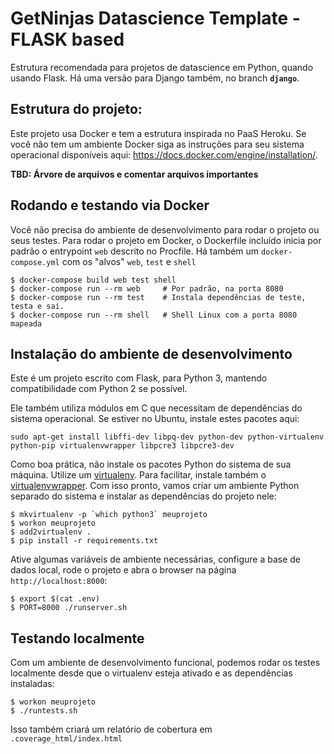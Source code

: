 # GetNinjas Datascience Template - FLASK based

Estrutura recomendada para projetos de datascience em Python, quando usando Flask. Há uma versão para Django também, no branch **``django``**.

## Estrutura do projeto:

Este projeto usa Docker e tem a estrutura inspirada no PaaS Heroku. Se você não tem um ambiente Docker siga as instruções para seu sistema operacional disponíveis aqui: https://docs.docker.com/engine/installation/.

**TBD: Árvore de arquivos e comentar arquivos importantes**


## Rodando e testando via Docker

Você não precisa do ambiente de desenvolvimento para rodar o projeto ou seus testes. Para rodar o projeto em Docker, o Dockerfile incluído inicia por padrão o entrypoint ``web`` descrito no Procfile. Há também um ``docker-compose.yml`` com os "alvos" ``web``, ``test`` e ``shell``

```
$ docker-compose build web test shell
$ docker-compose run --rm web     # Por padrão, na porta 8080
$ docker-compose run --rm test    # Instala dependências de teste, testa e sai.
$ docker-compose run --rm shell   # Shell Linux com a porta 8080 mapeada
```

## Instalação do ambiente de desenvolvimento

Este é um projeto escrito com Flask, para Python 3, mantendo compatibilidade com Python 2 se possível.

Ele também utiliza módulos em C que necessitam de dependências do sistema operacional. Se estiver no Ubuntu, instale estes pacotes aqui:

```
sudo apt-get install libffi-dev libpq-dev python-dev python-virtualenv python-pip virtualenvwrapper libpcre3 libpcre3-dev
```

Como boa prática, não instale os pacotes Python do sistema de sua máquina. Utilize um [virtualenv](https://virtualenv.pypa.io/en/stable/installation/). Para facilitar, instale também o [virtualenvwrapper](https://virtualenvwrapper.readthedocs.io/en/latest/#introduction). Com isso pronto, vamos criar um ambiente Python separado do sistema e instalar as dependências do projeto nele:

```
$ mkvirtualenv -p `which python3` meuprojeto
$ workon meuprojeto
$ add2virtualenv .
$ pip install -r requirements.txt
```

Ative algumas variáveis de ambiente necessárias, configure a base de dados local, rode o projeto e abra o browser na página ``http://localhost:8000``:

```
$ export $(cat .env)
$ PORT=8000 ./runserver.sh
```


## Testando localmente

Com um ambiente de desenvolvimento funcional, podemos rodar os testes localmente desde que o virtualenv esteja ativado e as dependências instaladas:

```
$ workon meuprojeto
$ ./runtests.sh
```

Isso também criará um relatório de cobertura em ``.coverage_html/index.html``

